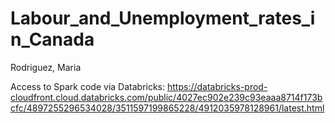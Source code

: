# Labour_and_Unemployment_rates_in_Canada

Rodriguez, Maria

Access to Spark code via Databricks:  https://databricks-prod-cloudfront.cloud.databricks.com/public/4027ec902e239c93eaaa8714f173bcfc/4897255296534028/3511597199865228/4912035978128961/latest.html

